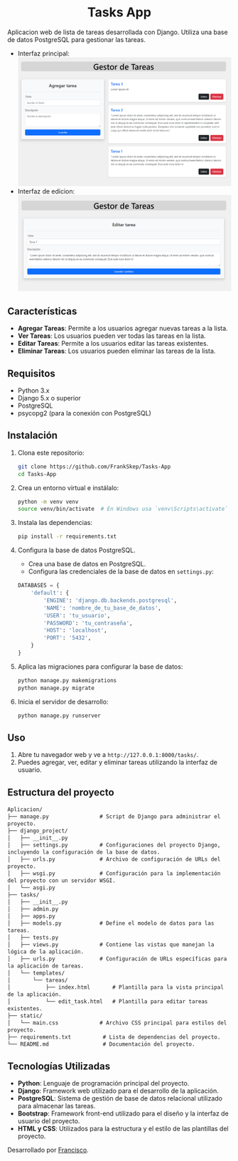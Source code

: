 # <h1 align="center">Tasks App</h1>

Aplicacion web de lista de tareas desarrollada con Django. Utiliza una base de datos PostgreSQL para gestionar las tareas.

- Interfaz principal:
![ImagenInterfaz](https://raw.githubusercontent.com/FrankSkep/Tasks-App/main/tasks/static/images/img1.png)
- Interfaz de edicion:
![ImagenEdit](https://raw.githubusercontent.com/FrankSkep/Tasks-App/main/tasks/static/images/img2.png)

## Características

- **Agregar Tareas**: Permite a los usuarios agregar nuevas tareas a la lista.
- **Ver Tareas**: Los usuarios pueden ver todas las tareas en la lista.
- **Editar Tareas**: Permite a los usuarios editar las tareas existentes.
- **Eliminar Tareas**: Los usuarios pueden eliminar las tareas de la lista.

## Requisitos

- Python 3.x
- Django 5.x o superior
- PostgreSQL
- psycopg2 (para la conexión con PostgreSQL)

## Instalación

1. Clona este repositorio:
    ```sh
    git clone https://github.com/FrankSkep/Tasks-App
    cd Tasks-App
    ```

2. Crea un entorno virtual e instálalo:
    ```sh
    python -m venv venv
    source venv/bin/activate  # En Windows usa `venv\Scripts\activate`
    ```

3. Instala las dependencias:
    ```sh
    pip install -r requirements.txt
    ```

4. Configura la base de datos PostgreSQL.
    - Crea una base de datos en PostgreSQL.
    - Configura las credenciales de la base de datos en `settings.py`:

    ```python
    DATABASES = {
        'default': {
            'ENGINE': 'django.db.backends.postgresql',
            'NAME': 'nombre_de_tu_base_de_datos',
            'USER': 'tu_usuario',
            'PASSWORD': 'tu_contraseña',
            'HOST': 'localhost',
            'PORT': '5432',
        }
    }
    ```

5. Aplica las migraciones para configurar la base de datos:
    ```sh
    python manage.py makemigrations
    python manage.py migrate
    ```


6. Inicia el servidor de desarrollo:
    ```sh
    python manage.py runserver
    ```

## Uso

1. Abre tu navegador web y ve a `http://127.0.0.1:8000/tasks/`.
2. Puedes agregar, ver, editar y eliminar tareas utilizando la interfaz de usuario.

## Estructura del proyecto

```plaintext
Aplicacion/
├── manage.py                # Script de Django para administrar el proyecto.
├── django_project/
│   ├── __init__.py
│   ├── settings.py          # Configuraciones del proyecto Django, incluyendo la configuración de la base de datos.
│   ├── urls.py              # Archivo de configuración de URLs del proyecto.
│   ├── wsgi.py              # Configuración para la implementación del proyecto con un servidor WSGI.
│   └── asgi.py
├── tasks/
│   ├── __init__.py
│   ├── admin.py
│   ├── apps.py
│   ├── models.py            # Define el modelo de datos para las tareas.
│   ├── tests.py
│   ├── views.py             # Contiene las vistas que manejan la lógica de la aplicación.
│   ├── urls.py              # Configuración de URLs específicas para la aplicación de tareas.
│   └── templates/
│       └── tareas/
│           ├── index.html       # Plantilla para la vista principal de la aplicación.
│           └── edit_task.html   # Plantilla para editar tareas existentes.
├── static/
│   └── main.css             # Archivo CSS principal para estilos del proyecto.
├── requirements.txt          # Lista de dependencias del proyecto.
└── README.md                 # Documentación del proyecto.
```

## Tecnologías Utilizadas

- **Python**: Lenguaje de programación principal del proyecto.
- **Django**: Framework web utilizado para el desarrollo de la aplicación.
- **PostgreSQL**: Sistema de gestión de base de datos relacional utilizado para almacenar las tareas.
- **Bootstrap**: Framework front-end utilizado para el diseño y la interfaz de usuario del proyecto.
- **HTML y CSS**: Utilizados para la estructura y el estilo de las plantillas del proyecto.


Desarrollado por [Francisco](https://github.com/FrankSkep).
